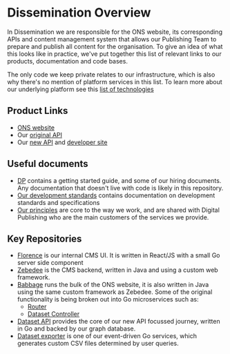 # Dissemination Overview

In Dissemination we are responsible for the ONS website, its corresponding APIs and content management system that allows our Publishing Team to prepare and publish all content for the organisation. To give an idea of what this looks like in practice, we've put together this list of relevant links to our products, documentation and code bases.

The only code we keep private relates to our infrastructure, which is also why there's no mention of platform services in this list. To learn more about our underlying platform see this [list of technologies](../TECHNOLOGIES.md)

## Product Links

* [ONS website](https://www.ons.gov.uk)
* Our [original API](https://api.ons.gov.uk)
* Our [new API](https://api.beta.ons.gov.uk) and [developer site](https://developer.ons.gov.uk)

## Useful documents

* [DP](https://github.com/ONSdigital/dp) contains a getting started guide, and some of our hiring documents. Any documentation that doesn't live with code is likely in this repository.
* [Our development standards](https://github.com/ONSdigital/dp-standards) contains documentation on development standards and specifications
* [Our principles](https://github.com/ONSdigital/dp-principles) are core to the way we work, and are shared with Digital Publishing who are the main customers of the services we provide.

## Key Repositories

* [Florence](https://github.com/ONSdigital/florence) is our internal CMS UI. It is written in React/JS with a small Go server side component
* [Zebedee](https://github.com/ONSdigital/zebedee) is the CMS backend, written in Java and using a custom web framework.
* [Babbage](https://github.com/ONSdigital/babbage) runs the bulk of the ONS website, it is also written in Java using the same custom framework as Zebedee. Some of the original functionality is being broken out into Go microservices such as:
  * [Router](https://github.com/ONSdigital/dp-frontend-router)
  * [Dataset Controller](https://github.com/ONSdigital/dp-frontend-dataset-controller)
* [Dataset API](https://github.com/ONSdigital/dp-dataset-api) provides the core of our new API focussed journey, written in Go and backed by our graph database.
* [Dataset exporter](https://github.com/ONSdigital/dp-dataset-exporter) is one of our event-driven Go services, which generates custom CSV files determined by user queries.
